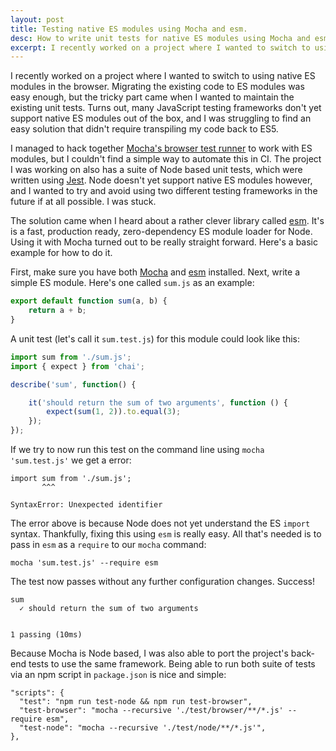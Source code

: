 ```yaml
---
layout: post
title: Testing native ES modules using Mocha and esm.
desc: How to write unit tests for native ES modules using Mocha and esm and run them on the command line.
excerpt: I recently worked on a project where I wanted to switch to using native ES modules in the browser. Migrating the existing code to ES modules was easy enough, but the tricky part came when I wanted to maintain the existing unit tests. Turns out, many JavaScript testing frameworks don't yet support native ES modules out of the box, and I was struggling to find an easy solution that didn't require transpiling my code back to ES5.
---
```


I recently worked on a project where I wanted to switch to using native ES modules in the browser. Migrating the existing code to ES modules was easy enough, but the tricky part came when I wanted to maintain the existing unit tests. Turns out, many JavaScript testing frameworks don't yet support native ES modules out of the box, and I was struggling to find an easy solution that didn't require transpiling my code back to ES5.

I managed to hack together [Mocha's browser test runner](https://medium.com/dailyjs/running-mocha-tests-as-native-es6-modules-in-a-browser-882373f2ecb0) to work with ES modules, but I couldn't find a simple way to automate this in CI. The project I was working on also has a suite of Node based unit tests, which were written using [Jest](https://jestjs.io/). Node doesn't yet support native ES modules however, and I wanted to try and avoid using two different testing frameworks in the future if at all possible. I was stuck.

The solution came when I heard about a rather clever library called [esm](https://github.com/standard-things/esm). It's is a fast, production ready, zero-dependency ES module loader for Node. Using it with Mocha turned out to be really straight forward. Here's a basic example for how to do it.

First, make sure you have both [Mocha](https://mochajs.org/) and [esm](https://github.com/standard-things/esm) installed. Next, write a simple ES module. Here's one called `sum.js` as an example:

```javascript
export default function sum(a, b) {
    return a + b;
}
```

A unit test (let's call it `sum.test.js`) for this module could look like this:

```javascript
import sum from './sum.js';
import { expect } from 'chai';

describe('sum', function() {

    it('should return the sum of two arguments', function () {
        expect(sum(1, 2)).to.equal(3);
    });
});
```

If we try to now run this test on the command line using `mocha 'sum.test.js'` we get a error:

```
import sum from './sum.js';
       ^^^

SyntaxError: Unexpected identifier
```

The error above is because Node does not yet understand the ES `import` syntax. Thankfully, fixing this using `esm` is really easy. All that's needed is to pass in `esm` as a `require` to our `mocha` command:

```
mocha 'sum.test.js' --require esm
```

The test now passes without any further configuration changes. Success!

```
sum
  ✓ should return the sum of two arguments


1 passing (10ms)
```

Because Mocha is Node based, I was also able to port the project's back-end tests to use the same framework. Being able to run both suite of tests via an npm script in `package.json` is nice and simple:

```
"scripts": {
  "test": "npm run test-node && npm run test-browser",
  "test-browser": "mocha --recursive './test/browser/**/*.js' --require esm",
  "test-node": "mocha --recursive './test/node/**/*.js'",
},
```
